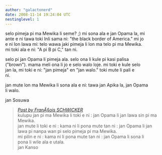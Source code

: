 ```yaml
---
author: "galactonerd"
date: 2008-11-14 19:24:04 UTC
nestinglevel: 1
---
```

selo pimeja pi ma Mewika li seme? ;) mi sona ala e jan Opama la, mi  
ante e ni tawa toki Inli sama ni: "the black border of America." mi jo  
e ni lon lawa mi: telo wawa jaki pimeja li lon ma telo pi ma Mewika.  
mi toki ala e ni: "A pi B pi C," tan ni.  
  
selo pi jan Opama li pimeja ala. selo ona li kule pi kasi palisa  
("brown"). mama meli ona li jo e selo walo loje. mi toki e kule selo  
jan la, mi toki e ni: "jan pimeja" en "jan walo." toki mute li pali e  
ni.  
  
jan mute lon ma Mewika li sona ala e ni: tawa jan Apika la, jan Opama  
li walo.  
  
jan Sosuwa  

> [_Post by FranÃ§ois SCHWICKER_](/QcO5Cbcr/jan-lawa-sin-pi-ma-mewika#post1)  
> kulupu jan pi ma Mewika li toki e ni : jan Opama li jan lawa sin pi ma  
> Mewika.  
> jan mute li toki e ni : kama ni li pona mute tan ni : jan Opama li jan  
> lawa pi nanpa wan pi selo pimeja pi ma Mewika.  
> mi pilin e ni : kama ni li pona mute tan ni : jan Opama li sona li  
> pona li wile ala e utala.  
> jan Kanso  
>